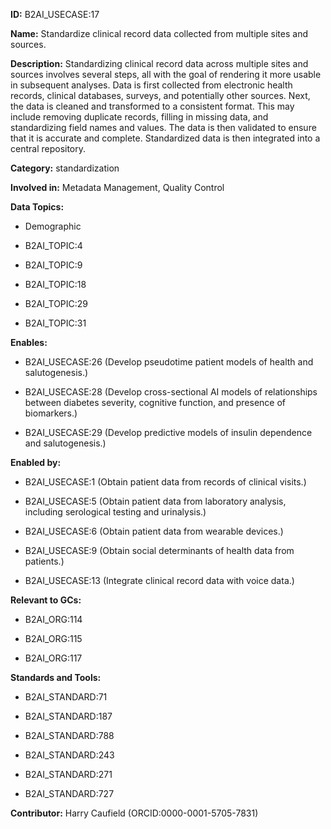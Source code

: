**ID:** B2AI_USECASE:17

**Name:** Standardize clinical record data collected from multiple sites and sources.

**Description:** Standardizing clinical record data across multiple sites and sources involves several steps, all with the goal of rendering it more usable in subsequent analyses. Data is first collected from electronic health records, clinical databases, surveys, and potentially other sources. Next, the data is cleaned and transformed to a consistent format. This may include removing duplicate records, filling in missing data, and standardizing field names and values. The data is then validated to ensure that it is accurate and complete. Standardized data is then integrated into a central repository.

**Category:** standardization

**Involved in:** Metadata Management, Quality Control

**Data Topics:**

- Demographic

- B2AI_TOPIC:4

- B2AI_TOPIC:9

- B2AI_TOPIC:18

- B2AI_TOPIC:29

- B2AI_TOPIC:31

**Enables:**

- B2AI_USECASE:26 (Develop pseudotime patient models of health and salutogenesis.)

- B2AI_USECASE:28 (Develop cross-sectional AI models of relationships between diabetes severity, cognitive function, and presence of biomarkers.)

- B2AI_USECASE:29 (Develop predictive models of insulin dependence and salutogenesis.)

**Enabled by:**

- B2AI_USECASE:1 (Obtain patient data from records of clinical visits.)

- B2AI_USECASE:5 (Obtain patient data from laboratory analysis, including serological testing and urinalysis.)

- B2AI_USECASE:6 (Obtain patient data from wearable devices.)

- B2AI_USECASE:9 (Obtain social determinants of health data from patients.)

- B2AI_USECASE:13 (Integrate clinical record data with voice data.)

**Relevant to GCs:**

- B2AI_ORG:114

- B2AI_ORG:115

- B2AI_ORG:117

**Standards and Tools:**

- B2AI_STANDARD:71

- B2AI_STANDARD:187

- B2AI_STANDARD:788

- B2AI_STANDARD:243

- B2AI_STANDARD:271

- B2AI_STANDARD:727

**Contributor:** Harry Caufield
 (ORCID:0000-0001-5705-7831)

